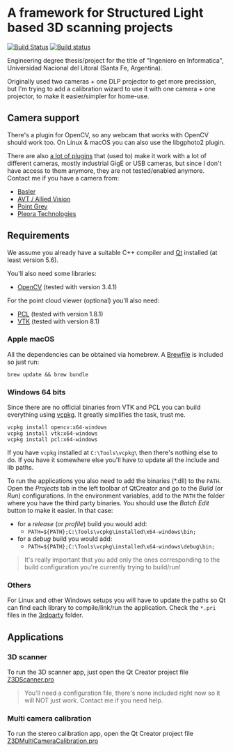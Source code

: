 # A framework for Structured Light based 3D scanning projects

[![Build Status](https://travis-ci.com/nikolaseu/neuvision.svg?branch=master)](https://travis-ci.com/nikolaseu/neuvision)
[![Build status](https://ci.appveyor.com/api/projects/status/q3vr5tbjbh3v8jh5/branch/master?svg=true)](https://ci.appveyor.com/project/nikolaseu/neuvision/branch/master)

Engineering degree thesis/project for the title of "Ingeniero en Informatica", Universidad Nacional del Litoral (Santa Fe, Argentina).

Originally used two cameras + one DLP projector to get more precission, but I'm trying to add a calibration wizard to use it with one camera + one projector, to make it easier/simpler for home-use.

## Camera support

There's a plugin for OpenCV, so any webcam that works with OpenCV should work too.
On Linux & macOS you can also use the libgphoto2 plugin.

There are also [a lot of plugins](./lib/zcameraacquisition/plugins) that (used to) make it work with
a lot of different cameras, mostly industrial GigE or USB cameras, but since I don't have access to
them anymore, they are not tested/enabled anymore. Contact me if you have a camera from:
- [Basler](https://www.baslerweb.com)
- [AVT / Allied Vision](https://www.alliedvision.com)
- [Point Grey](https://www.ptgrey.com)
- [Pleora Technologies](https://www.pleora.com)

## Requirements

We assume you already have a suitable C++ compiler and [Qt](https://www.qt.io) installed (at least
version 5.6).

You'll also need some libraries:

- [OpenCV](http://opencv.org) (tested with version 3.4.1)

For the point cloud viewer (optional) you'll also need:

- [PCL](http://www.pointclouds.org) (tested with version 1.8.1)
- [VTK](http://www.vtk.org) (tested with version 8.1)

### Apple macOS

All the dependencies can be obtained via homebrew. A [Brewfile](./Brewfile) is included so just run:

```
brew update && brew bundle
```

### Windows 64 bits

Since there are no official binaries from VTK and PCL you can build everything using
[vcpkg](https://github.com/Microsoft/vcpkg). It greatly simplifies the task, trust me.

```
vcpkg install opencv:x64-windows
vcpkg install vtk:x64-windows
vcpkg install pcl:x64-windows
```

If you have `vcpkg` installed at `C:\Tools\vcpkg\` then there's nothing else to do. If you have it
somewhere else you'll have to update all the include and lib paths.

To run the applications you also need to add the binaries (*.dll) to the `PATH`.
Open the _Projects_ tab in the left toolbar of QtCreator and go to the _Build_ (or _Run_) configurations.
In the environment variables, add to the `PATH` the folder where you have the third party binaries.
You should use the _Batch Edit_ button to make it easier. In that case:
- for a _release_ (or _profile_) build you would add:
  - ```PATH=${PATH};C:\Tools\vcpkg\installed\x64-windows\bin;```
- for a _debug_ build you would add:
  - ```PATH=${PATH};C:\Tools\vcpkg\installed\x64-windows\debug\bin;```

> It's really important that you add only the ones corresponding to the build configuration you're
> currently trying to build/run!

### Others

For Linux and other Windows setups you will have to update the paths so Qt can find each library to
compile/link/run the application. Check the `*.pri` files in the [3rdparty](./3rdparty/) folder.

## Applications

### 3D scanner

To run the 3D scanner app, just open the Qt Creator project file [Z3DScanner.pro](./Z3DScanner.pro)

> You'll need a configuration file, there's none included right now so it will NOT just work.
> Contact me if you need help.

### Multi camera calibration

To run the stereo calibration app, open the Qt Creator project file [Z3DMultiCameraCalibration.pro](./Z3DMultiCameraCalibration.pro)
